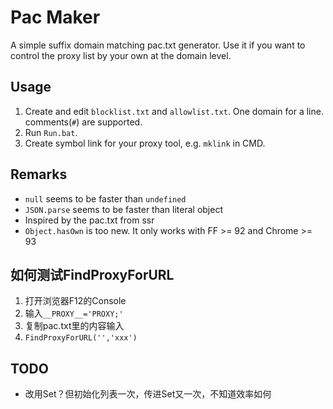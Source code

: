# Pac Maker

A simple suffix domain matching pac.txt generator. Use it if you want to control the proxy list by your own at the domain level.

## Usage

1. Create and edit `blocklist.txt` and `allowlist.txt`. One domain for a line. comments(`#`) are supported.
2. Run `Run.bat`.
3. Create symbol link for your proxy tool, e.g. `mklink` in CMD.

## Remarks

* `null` seems to be faster than `undefined`
* `JSON.parse` seems to be faster than literal object
* Inspired by the pac.txt from ssr
* `Object.hasOwn` is too new. It only works with FF >= 92 and Chrome >= 93

## 如何测试FindProxyForURL

1. 打开浏览器F12的Console
2. 输入`__PROXY__='PROXY;'`
3. 复制pac.txt里的内容输入
4. `FindProxyForURL('','xxx')`

## TODO

* 改用Set？但初始化列表一次，传进Set又一次，不知道效率如何
